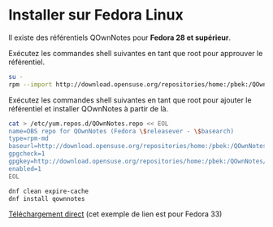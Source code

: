 # Installer sur Fedora Linux

Il existe des référentiels QOwnNotes pour **Fedora 28 et supérieur**.

Exécutez les commandes shell suivantes en tant que root pour approuver le référentiel.

```bash
su -
rpm --import http://download.opensuse.org/repositories/home:/pbek:/QOwnNotes/Fedora_33/repodata/repomd.xml.key
```

Exécutez les commandes shell suivantes en tant que root pour ajouter le référentiel et installer QOwnNotes à partir de là.

```bash
cat > /etc/yum.repos.d/QOwnNotes.repo << EOL
name=OBS repo for QOwnNotes (Fedora \$releasever - \$basearch)
type=rpm-md
baseurl=http://download.opensuse.org/repositories/home:/pbek:/QOwnNotes/Fedora_\$releasever/
gpgcheck=1
gpgkey=http://download.opensuse.org/repositories/home:/pbek:/QOwnNotes/Fedora_\$releasever/repodata/repomd.xml.key
enabled=1
EOL

dnf clean expire-cache
dnf install qownnotes
```

[Téléchargement direct](https://build.opensuse.org/package/binaries/home:pbek:QOwnNotes/desktop/Fedora_33) (cet exemple de lien est pour Fedora 33)
